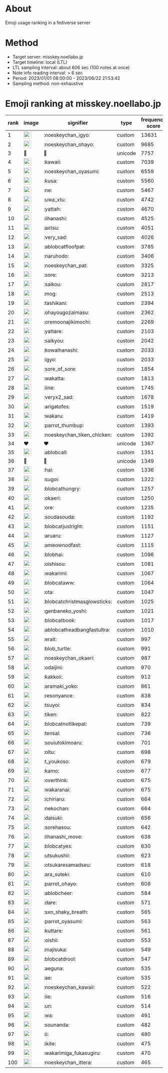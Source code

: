 # About
Emoji usage ranking in a fediverse server

# Method
- Target server: misskey.noellabo.jp
- Target timeline: local (LTL)
- LTL sampling interval: about 606 sec (100 notes at once)
- Note info reading interval: > 6 sec
- Period: 2023/01/01 08:00:00 - 2023/06/22 21:53:42 
- Sampling method: non-exhaustive

# Emoji ranking at misskey.noellabo.jp

|rank|image|signifier|type|frequency score|
|----|----|----|----|----|
|1|<img height="24" src="https://misskey.noellabo.jp/emoji/noeskeychan_igyo.webp">|:noeskeychan_igyo:|custom|13631|
|2|<img height="24" src="https://misskey.noellabo.jp/emoji/noeskeychan_ohayo.webp">|:noeskeychan_ohayo:|custom|9685|
|3|🎉|🎉|unicode|7757|
|4|<img height="24" src="https://misskey.noellabo.jp/emoji/kawaii.webp">|:kawaii:|custom|7039|
|5|<img height="24" src="https://misskey.noellabo.jp/emoji/noeskeychan_oyasumi.webp">|:noeskeychan_oyasumi:|custom|6559|
|6|<img height="24" src="https://misskey.noellabo.jp/emoji/kusa.webp">|:kusa:|custom|5560|
|7|<img height="24" src="https://misskey.noellabo.jp/emoji/ne.webp">|:ne:|custom|5467|
|8|<img height="24" src="https://misskey.noellabo.jp/emoji/uwa_xtu.webp">|:uwa_xtu:|custom|4742|
|9|<img height="24" src="https://misskey.noellabo.jp/emoji/yattah.webp">|:yattah:|custom|4670|
|10|<img height="24" src="https://misskey.noellabo.jp/emoji/iihanashi.webp">|:iihanashi:|custom|4525|
|11|<img height="24" src="https://misskey.noellabo.jp/emoji/axtsu.webp">|:axtsu:|custom|4051|
|12|<img height="24" src="https://misskey.noellabo.jp/emoji/very_sad.webp">|:very_sad:|custom|4026|
|13|<img height="24" src="https://misskey.noellabo.jp/emoji/ablobcatfloofpat.webp">|:ablobcatfloofpat:|custom|3785|
|14|<img height="24" src="https://misskey.noellabo.jp/emoji/naruhodo.webp">|:naruhodo:|custom|3406|
|15|<img height="24" src="https://misskey.noellabo.jp/emoji/noeskeychan_pat.webp">|:noeskeychan_pat:|custom|3325|
|16|<img height="24" src="https://misskey.noellabo.jp/emoji/sore.webp">|:sore:|custom|3213|
|17|<img height="24" src="https://misskey.noellabo.jp/emoji/saikou.webp">|:saikou:|custom|2817|
|18|<img height="24" src="https://misskey.noellabo.jp/emoji/mog.webp">|:mog:|custom|2513|
|19|<img height="24" src="https://misskey.noellabo.jp/emoji/tashikani.webp">|:tashikani:|custom|2394|
|20|<img height="24" src="https://misskey.noellabo.jp/emoji/ohayougozaimasu.webp">|:ohayougozaimasu:|custom|2362|
|21|<img height="24" src="https://misskey.noellabo.jp/emoji/oremoonajikimochi.webp">|:oremoonajikimochi:|custom|2269|
|22|<img height="24" src="https://misskey.noellabo.jp/emoji/yattare.webp">|:yattare:|custom|2103|
|23|<img height="24" src="https://misskey.noellabo.jp/emoji/saikyou.webp">|:saikyou:|custom|2042|
|24|<img height="24" src="https://misskey.noellabo.jp/emoji/kowaihanashi.webp">|:kowaihanashi:|custom|2033|
|25|<img height="24" src="https://misskey.noellabo.jp/emoji/igyo.webp">|:igyo:|custom|2033|
|26|<img height="24" src="https://misskey.noellabo.jp/emoji/sore_of_sore.webp">|:sore_of_sore:|custom|1854|
|27|<img height="24" src="https://misskey.noellabo.jp/emoji/wakatta.webp">|:wakatta:|custom|1813|
|28|<img height="24" src="https://misskey.noellabo.jp/emoji/iine.webp">|:iine:|custom|1745|
|29|<img height="24" src="https://misskey.noellabo.jp/emoji/veryx2_sad.webp">|:veryx2_sad:|custom|1678|
|30|<img height="24" src="https://misskey.noellabo.jp/emoji/arigatofes.webp">|:arigatofes:|custom|1519|
|31|<img height="24" src="https://misskey.noellabo.jp/emoji/wakaru.webp">|:wakaru:|custom|1419|
|32|<img height="24" src="https://misskey.noellabo.jp/emoji/parrot_thumbup.webp">|:parrot_thumbup:|custom|1393|
|33|<img height="24" src="https://misskey.noellabo.jp/emoji/noeskeychan_tiken_chicken.webp">|:noeskeychan_tiken_chicken:|custom|1392|
|34|❤|❤|unicode|1367|
|35|<img height="24" src="https://misskey.noellabo.jp/emoji/ablobcall.webp">|:ablobcall:|custom|1351|
|36|🍗|🍗|unicode|1349|
|37|<img height="24" src="https://misskey.noellabo.jp/emoji/hai.webp">|:hai:|custom|1336|
|38|<img height="24" src="https://misskey.noellabo.jp/emoji/sugoi.webp">|:sugoi:|custom|1322|
|39|<img height="24" src="https://misskey.noellabo.jp/emoji/blobcathungry.webp">|:blobcathungry:|custom|1257|
|40|<img height="24" src="https://misskey.noellabo.jp/emoji/okaeri.webp">|:okaeri:|custom|1250|
|41|<img height="24" src="https://misskey.noellabo.jp/emoji/ore.webp">|:ore:|custom|1235|
|42|<img height="24" src="https://misskey.noellabo.jp/emoji/soudasouda.webp">|:soudasouda:|custom|1192|
|43|<img height="24" src="https://misskey.noellabo.jp/emoji/blobcatjustright.webp">|:blobcatjustright:|custom|1151|
|44|<img height="24" src="https://misskey.noellabo.jp/emoji/aruaru.webp">|:aruaru:|custom|1127|
|45|<img height="24" src="https://misskey.noellabo.jp/emoji/ameownodfast.webp">|:ameownodfast:|custom|1115|
|46|<img height="24" src="https://misskey.noellabo.jp/emoji/blobhai.webp">|:blobhai:|custom|1096|
|47|<img height="24" src="https://misskey.noellabo.jp/emoji/oishisou.webp">|:oishisou:|custom|1081|
|48|<img height="24" src="https://misskey.noellabo.jp/emoji/wakarimi.webp">|:wakarimi:|custom|1067|
|49|<img height="24" src="https://misskey.noellabo.jp/emoji/blobcataww.webp">|:blobcataww:|custom|1064|
|50|<img height="24" src="https://misskey.noellabo.jp/emoji/ota.webp">|:ota:|custom|1047|
|51|<img height="24" src="https://misskey.noellabo.jp/emoji/blobcatchristmasglowsticks.webp">|:blobcatchristmasglowsticks:|custom|1025|
|52|<img height="24" src="https://misskey.noellabo.jp/emoji/genbaneko_yoshi.webp">|:genbaneko_yoshi:|custom|1021|
|53|<img height="24" src="https://misskey.noellabo.jp/emoji/blobcatbook.webp">|:blobcatbook:|custom|1017|
|54|<img height="24" src="https://misskey.noellabo.jp/emoji/ablobcatheadbangfastultra.webp">|:ablobcatheadbangfastultra:|custom|1010|
|55|<img height="24" src="https://misskey.noellabo.jp/emoji/erait.webp">|:erait:|custom|997|
|56|<img height="24" src="https://misskey.noellabo.jp/emoji/blob_turtle.webp">|:blob_turtle:|custom|991|
|57|<img height="24" src="https://misskey.noellabo.jp/emoji/noeskeychan_okaeri.webp">|:noeskeychan_okaeri:|custom|987|
|58|<img height="24" src="https://misskey.noellabo.jp/emoji/odaijini.webp">|:odaijini:|custom|970|
|59|<img height="24" src="https://misskey.noellabo.jp/emoji/kakkoii.webp">|:kakkoii:|custom|912|
|60|<img height="24" src="https://misskey.noellabo.jp/emoji/aramaki_yoko.webp">|:aramaki_yoko:|custom|861|
|61|<img height="24" src="https://misskey.noellabo.jp/emoji/resonyance.webp">|:resonyance:|custom|838|
|62|<img height="24" src="https://misskey.noellabo.jp/emoji/tsuyoi.webp">|:tsuyoi:|custom|834|
|63|<img height="24" src="https://misskey.noellabo.jp/emoji/tiken.webp">|:tiken:|custom|822|
|64|<img height="24" src="https://misskey.noellabo.jp/emoji/blobcatnotlikepat.webp">|:blobcatnotlikepat:|custom|739|
|65|<img height="24" src="https://misskey.noellabo.jp/emoji/tensai.webp">|:tensai:|custom|736|
|66|<img height="24" src="https://misskey.noellabo.jp/emoji/souiutokimoaru.webp">|:souiutokimoaru:|custom|701|
|67|<img height="24" src="https://misskey.noellabo.jp/emoji/oltu.webp">|:oltu:|custom|698|
|68|<img height="24" src="https://misskey.noellabo.jp/emoji/t_youkoso.webp">|:t_youkoso:|custom|679|
|69|<img height="24" src="https://misskey.noellabo.jp/emoji/kamo.webp">|:kamo:|custom|677|
|70|<img height="24" src="https://misskey.noellabo.jp/emoji/overthink.webp">|:overthink:|custom|675|
|71|<img height="24" src="https://misskey.noellabo.jp/emoji/wakaranai.webp">|:wakaranai:|custom|675|
|72|<img height="24" src="https://misskey.noellabo.jp/emoji/ichiriaru.webp">|:ichiriaru:|custom|664|
|73|<img height="24" src="https://misskey.noellabo.jp/emoji/nekochan.webp">|:nekochan:|custom|664|
|74|<img height="24" src="https://misskey.noellabo.jp/emoji/daisuki.webp">|:daisuki:|custom|656|
|75|<img height="24" src="https://misskey.noellabo.jp/emoji/sorehasou.webp">|:sorehasou:|custom|642|
|76|<img height="24" src="https://misskey.noellabo.jp/emoji/iihanashi_move.webp">|:iihanashi_move:|custom|638|
|77|<img height="24" src="https://misskey.noellabo.jp/emoji/blobcatyes.webp">|:blobcatyes:|custom|630|
|78|<img height="24" src="https://misskey.noellabo.jp/emoji/utsukushii.webp">|:utsukushii:|custom|623|
|79|<img height="24" src="https://misskey.noellabo.jp/emoji/otsukaresamadseu.webp">|:otsukaresamadseu:|custom|618|
|80|<img height="24" src="https://misskey.noellabo.jp/emoji/ara_suteki.webp">|:ara_suteki:|custom|610|
|81|<img height="24" src="https://misskey.noellabo.jp/emoji/parrot_ohayo.webp">|:parrot_ohayo:|custom|608|
|82|<img height="24" src="https://misskey.noellabo.jp/emoji/ablobcheer.webp">|:ablobcheer:|custom|584|
|83|<img height="24" src="https://misskey.noellabo.jp/emoji/dare.webp">|:dare:|custom|571|
|84|<img height="24" src="https://misskey.noellabo.jp/emoji/sxn_shaky_breath.webp">|:sxn_shaky_breath:|custom|565|
|85|<img height="24" src="https://misskey.noellabo.jp/emoji/parrot_oyasumi.webp">|:parrot_oyasumi:|custom|563|
|86|<img height="24" src="https://misskey.noellabo.jp/emoji/kuttare.webp">|:kuttare:|custom|561|
|87|<img height="24" src="https://misskey.noellabo.jp/emoji/oishii.webp">|:oishii:|custom|553|
|88|<img height="24" src="https://misskey.noellabo.jp/emoji/majisuka.webp">|:majisuka:|custom|549|
|89|<img height="24" src="https://misskey.noellabo.jp/emoji/blobcatdrool.webp">|:blobcatdrool:|custom|547|
|90|<img height="24" src="https://misskey.noellabo.jp/emoji/aeguna.webp">|:aeguna:|custom|535|
|91|<img height="24" src="https://misskey.noellabo.jp/emoji/ae.webp">|:ae:|custom|535|
|92|<img height="24" src="https://misskey.noellabo.jp/emoji/noeskeychan_kawaii.webp">|:noeskeychan_kawaii:|custom|522|
|93|<img height="24" src="https://misskey.noellabo.jp/emoji/iie.webp">|:iie:|custom|516|
|94|<img height="24" src="https://misskey.noellabo.jp/emoji/un.webp">|:un:|custom|514|
|95|<img height="24" src="https://misskey.noellabo.jp/emoji/wa.webp">|:wa:|custom|491|
|96|<img height="24" src="https://misskey.noellabo.jp/emoji/sounanda.webp">|:sounanda:|custom|482|
|97|<img height="24" src="https://misskey.noellabo.jp/emoji/ii.webp">|:ii:|custom|480|
|98|<img height="24" src="https://misskey.noellabo.jp/emoji/ikite.webp">|:ikite:|custom|475|
|99|<img height="24" src="https://misskey.noellabo.jp/emoji/wakarimiga_fukasugiru.webp">|:wakarimiga_fukasugiru:|custom|470|
|100|<img height="24" src="https://misskey.noellabo.jp/emoji/noeskeychan_ittera.webp">|:noeskeychan_ittera:|custom|465|
